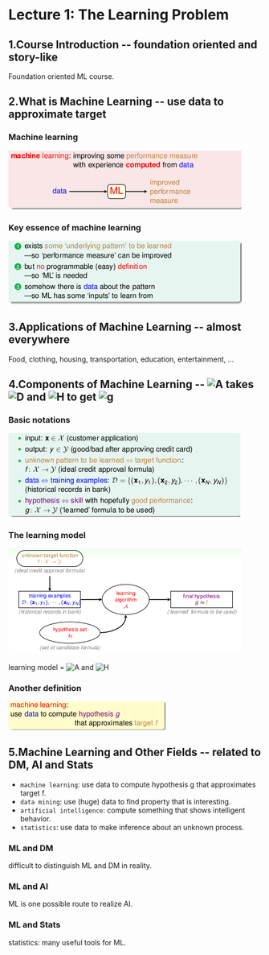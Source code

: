 # Lecture 1: The Learning Problem

## 1.Course Introduction -- foundation oriented and story-like

Foundation oriented ML course.

## 2.What is Machine Learning -- use data to approximate target

### Machine learning

![img](./pic/lec1_1.png)

### Key essence of machine learning

![img](./pic/lec1_2.png)

## 3.Applications of Machine Learning -- almost everywhere

Food, clothing, housing, transportation, education, entertainment, ...

## 4.Components of Machine Learning -- ![A][1] takes ![D][2] and ![H][3] to get ![g][4]

### Basic notations

![img](./pic/lec1_3.png)

### The learning model

![img](./pic/lec1_4.png)

learning model = ![A][1] and ![H][3]

### Another definition

![img](./pic/lec1_5.png)

## 5.Machine Learning and Other Fields -- related to DM, AI and Stats

- `machine learning`: use data to compute hypothesis g that approximates target f.
- `data mining`: use (huge) data to find property that is interesting.
- `artificial intelligence`: compute something that shows intelligent behavior.
- `statistics`: use data to make inference about an unknown process.

### ML and DM

difficult to distinguish ML and DM in reality.

### ML and AI

ML is one possible route to realize AI.

### ML and Stats

statistics: many useful tools for ML.

  [1]: http://chart.apis.google.com/chart?cht=tx&chl=\mathcal{A}
  [2]: http://chart.apis.google.com/chart?cht=tx&chl=\mathcal{D}
  [3]: http://chart.apis.google.com/chart?cht=tx&chl=\mathcal{H}
  [4]: http://chart.apis.google.com/chart?cht=tx&chl=\mathcal{g}
